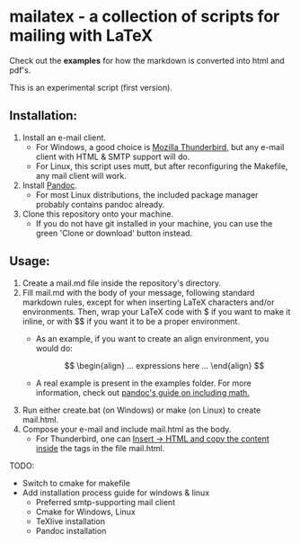 # mailatex - a collection of scripts for mailing with LaTeX

Check out the **examples** for how the markdown is converted into html and pdf's.

This is an experimental script (first version).

## Installation:
1. Install an e-mail client.
	* For Windows, a good choice is [Mozilla Thunderbird](https://www.thunderbird.net/en-US/), but any e-mail client with HTML & SMTP support will do.
	* For Linux, this script uses mutt, but after reconfiguring the Makefile, any mail client will work.
2. Install [Pandoc](https://pandoc.org/).
	* For most Linux distributions, the included package manager probably contains pandoc already.
3. Clone this repository onto your machine.
	* If you do not have git installed in your machine, you can use the green 'Clone or download' button instead.

## Usage:
1. Create a mail.md file inside the repository's directory.
2. Fill mail.md with the body of your message, following standard markdown rules, except for when inserting LaTeX characters and/or environments. Then, wrap your LaTeX code with $ if you want to make it inline, or with $$ if you want it to be a proper environment.
	* As an example, if you want to create an align environment, you would do:

		$$
		\begin{align}
		... expressions here ...
		\end{align}
		$$
		
	* A real example is present in the examples folder. For more information, check out [pandoc's guide on including math.](https://pandoc.org/MANUAL.html#math)
3. Run either create.bat (on Windows) or make (on Linux) to create mail.html.
4. Compose your e-mail and include mail.html as the body.
	* For Thunderbird, one can [Insert -> HTML and copy the content inside](https://www.joshcanhelp.com/how-to-send-html-emails-for-free-using-mozilla-thunderbird/) the <body></body> tags in the file mail.html.


TODO:

* Switch to cmake for makefile
* Add installation process guide for windows & linux
    - Preferred smtp-supporting mail client
    - Cmake for Windows, Linux
    - TeXlive installation
    - Pandoc installation
